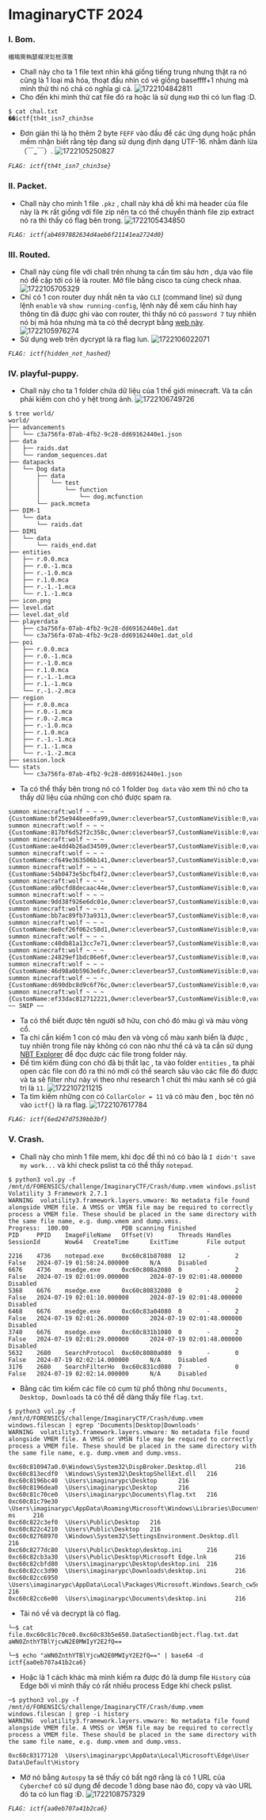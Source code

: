 # ImaginaryCTF 2024
### I. Bom.
```
楣瑦筴栴瑟楳渷彣桩渳獥
```
- Chall này cho ta 1 file text nhìn khá giống tiếng trung nhưng thật ra nó cũng là 1 loại mã hóa, thoạt đầu nhìn có vẻ giống baseffff+1 nhưng mà mình thử thì nó chả có nghĩa gì cả.
![1722104842811](image/writeup/1722104842811.png)
- Cho đến khi mình thử cat file đó ra hoặc là sử dụng `HxD` thì có lun flag :D.
```
$ cat chal.txt 
��ictf{th4t_isn7_chin3se
```
- Đơn giản thì là họ thêm 2 byte `FEFF` vào đầu để các ứng dụng hoặc phần mềm nhận biết rằng tệp đang sử dụng định dạng UTF-16. nhằm đánh lừa （￣_￣）.
![1722105250827](image/writeup/1722105250827.png)

*`FLAG: ictf{th4t_isn7_chin3se}`*

### II. Packet.
- Chall này cho mình 1 file `.pkz` , chall này khá dễ khi mà header của file này là `PK` rất giống với file zip nên ta có thể chuyển thành file zip extract nó ra thì thấy có flag bên trong.
![1722105434850](image/writeup/1722105434850.png)

*`FLAG: ictf{ab4697882634d4aeb6f21141ea2724d0}`*

### III. Routed.
- Chall này cùng file với chall trên nhưng ta cần tìm sâu hơn , dựa vào file nó đề cập tới có lẽ là router. Mở file bằng cisco ta cùng check nhaa.
![1722105705329](image/writeup/1722105705329.png)
- Chỉ có 1 con router duy nhất nên ta vào `CLI` (command line) sử dụng lệnh `enable` và `show running-config`, lệnh này để xem cấu hình hay thông tin đã được ghi vào con router, thì thấy nó có `password 7` tuy nhiên nó bị mã hóa nhưng mà ta có thể decrypt bằng [web này](https://packetlife.net/toolbox/type7/).
![1722105976274](image/writeup/1722105976274.png)
- Sử dụng web trên dycrypt là ra flag lun.
![1722106022071](image/writeup/1722106022071.png)

*`FLAG: ictf{hidden_not_hashed}`*
### IV. playful-puppy.
- Chall này cho ta 1 folder chứa dữ liệu của 1 thế giới minecraft. Và ta cần phải kiếm con chó y hệt trong ảnh.
![1722106749726](image/writeup/1722106749726.png)
```
$ tree world/
world/
├── advancements
│   └── c3a756fa-07ab-4fb2-9c28-dd69162440e1.json
├── data
│   ├── raids.dat
│   └── random_sequences.dat
├── datapacks
│   └── Dog data
│       ├── data
│       │   └── test
│       │       └── function
│       │           └── dog.mcfunction
│       └── pack.mcmeta
├── DIM-1
│   └── data
│       └── raids.dat
├── DIM1
│   └── data
│       └── raids_end.dat
├── entities
│   ├── r.0.0.mca
│   ├── r.0.-1.mca
│   ├── r.-1.0.mca
│   ├── r.1.0.mca
│   ├── r.-1.-1.mca
│   └── r.1.-1.mca
├── icon.png
├── level.dat
├── level.dat_old
├── playerdata
│   ├── c3a756fa-07ab-4fb2-9c28-dd69162440e1.dat
│   └── c3a756fa-07ab-4fb2-9c28-dd69162440e1.dat_old
├── poi
│   ├── r.0.0.mca
│   ├── r.0.-1.mca
│   ├── r.-1.0.mca
│   ├── r.1.0.mca
│   ├── r.-1.-1.mca
│   ├── r.1.-1.mca
│   └── r.-1.-2.mca
├── region
│   ├── r.0.0.mca
│   ├── r.0.-1.mca
│   ├── r.0.-2.mca
│   ├── r.-1.0.mca
│   ├── r.1.0.mca
│   ├── r.-1.-1.mca
│   ├── r.1.-1.mca
│   └── r.-1.-2.mca
├── session.lock
└── stats
    └── c3a756fa-07ab-4fb2-9c28-dd69162440e1.json
```
- Ta có thể thấy bên trong nó có 1 folder `Dog data` vào xem thì nó cho ta thấy dữ liệu của những con chó được spam ra.
```
summon minecraft:wolf ~ ~ ~ {CustomName:bf25e944bee0fa99,Owner:cleverbear57,CustomNameVisible:0,variant:pale,CollarColor:1}
summon minecraft:wolf ~ ~ ~ {CustomName:817bf6d52f2c358c,Owner:cleverbear57,CustomNameVisible:0,variant:woods,CollarColor:2}
summon minecraft:wolf ~ ~ ~ {CustomName:ae4dd4b26ad34509,Owner:cleverbear57,CustomNameVisible:0,variant:ashen,CollarColor:3}
summon minecraft:wolf ~ ~ ~ {CustomName:cf649e363506b141,Owner:cleverbear57,CustomNameVisible:0,variant:black,CollarColor:4}
summon minecraft:wolf ~ ~ ~ {CustomName:54b0473e5bcfb4f2,Owner:cleverbear57,CustomNameVisible:0,variant:chestnut,CollarColor:5}
summon minecraft:wolf ~ ~ ~ {CustomName:a9bcfd8decaac44e,Owner:cleverbear57,CustomNameVisible:0,variant:rusty,CollarColor:6}
summon minecraft:wolf ~ ~ ~ {CustomName:9dd38f926e6dc01e,Owner:cleverbear57,CustomNameVisible:0,variant:spotted,CollarColor:7}
summon minecraft:wolf ~ ~ ~ {CustomName:bb7ac89fb73a9313,Owner:cleverbear57,CustomNameVisible:0,variant:striped,CollarColor:8}
summon minecraft:wolf ~ ~ ~ {CustomName:6e0cf26f062c58d1,Owner:cleverbear57,CustomNameVisible:0,variant:snowy,CollarColor:9}
summon minecraft:wolf ~ ~ ~ {CustomName:c40db81a13cc7e71,Owner:cleverbear57,CustomNameVisible:0,variant:pale,CollarColor:10}
summon minecraft:wolf ~ ~ ~ {CustomName:24829ef1bdc86e6f,Owner:cleverbear57,CustomNameVisible:0,variant:woods,CollarColor:12}
summon minecraft:wolf ~ ~ ~ {CustomName:46d98a0b5963e6fc,Owner:cleverbear57,CustomNameVisible:0,variant:ashen,CollarColor:13}
summon minecraft:wolf ~ ~ ~ {CustomName:d690dbc8d9c6f76c,Owner:cleverbear57,CustomNameVisible:0,variant:black,CollarColor:14}
summon minecraft:wolf ~ ~ ~ {CustomName:ef33dac812712221,Owner:cleverbear57,CustomNameVisible:0,variant:chestnut,CollarColor:15}
~~ SNIP ~~
```
- Ta có thể biết được tên người sỡ hữu, con chó đó màu gì và màu vòng cổ.
- Ta chỉ cần kiếm 1 con có màu đen và vòng cổ màu xanh biển là được , tuy nhiên trong file này không có con nào như thế cả và ta cần sử dụng [NBT Explorer](https://www.minecraftforum.net/forums/mapping-and-modding-java-edition/minecraft-tools/1262665-nbtexplorer-nbt-editor-for-windows-and-mac) để đọc được các file trong folder này.
- Để tìm kiếm đúng con chó đã bị thất lạc , ta vào folder `entities` , ta phải open các file con đó ra thì nó mới có thể search sâu vào các file đó được và ta sẽ filter như này vì theo như research 1 chút thì màu xanh sẽ có giá trị là `11`.
![1722107211215](image/writeup/1722107211215.png)
- Ta tìm kiếm những con có `CollarColor = 11` và có màu đen , bọc tên nó vào `ictf{}` là ra flag.
![1722107617784](image/writeup/1722107617784.png)

*`FLAG: ictf{6ed247d7539bb3bf}`*
### V. Crash.
- Chall này cho mình 1 file mem, khi đọc đề thì nó có bảo là `I didn't save my work...` và khi check pslist ta có thể thấy `notepad`.
```
$ python3 vol.py -f /mnt/d/FORENSICS/challenge/ImaginaryCTF/Crash/dump.vmem windows.pslist
Volatility 3 Framework 2.7.1
WARNING  volatility3.framework.layers.vmware: No metadata file found alongside VMEM file. A VMSS or VMSN file may be required to correctly process a VMEM file. These should be placed in the same directory with the same file name, e.g. dump.vmem and dump.vmss.
Progress:  100.00               PDB scanning finished
PID     PPID    ImageFileName   Offset(V)       Threads Handles SessionId       Wow64   CreateTime      ExitTime        File output

2216    4736    notepad.exe     0xc60c81b87080  12      -       2       False   2024-07-19 01:58:24.000000      N/A     Disabled
6676    4736    msedge.exe      0xc60c808a2080  0       -       2       False   2024-07-19 02:01:09.000000      2024-07-19 02:01:48.000000      Disabled
5368    6676    msedge.exe      0xc60c80832080  0       -       2       False   2024-07-19 02:01:10.000000      2024-07-19 02:01:48.000000      Disabled
6468    6676    msedge.exe      0xc60c83a04080  0       -       2       False   2024-07-19 02:01:26.000000      2024-07-19 02:01:48.000000      Disabled
3740    6676    msedge.exe      0xc60c831b1080  0       -       2       False   2024-07-19 02:01:29.000000      2024-07-19 02:01:48.000000      Disabled
5632    2680    SearchProtocol  0xc60c8080a080  9       -       0       False   2024-07-19 02:02:14.000000      N/A     Disabled
3176    2680    SearchFilterHo  0xc60c831cd080  7       -       0       False   2024-07-19 02:02:14.000000      N/A     Disabled
```
- Bằng các tìm kiếm các file có cụm từ phổ thông như `Documents, Desktop, Downloads` ta có thể dễ dàng thấy file `flag.txt`.
```
$ python3 vol.py -f /mnt/d/FORENSICS/challenge/ImaginaryCTF/Crash/dump.vmem windows.filescan | egrep 'Documents|Desktop|Downloads'
WARNING  volatility3.framework.layers.vmware: No metadata file found alongside VMEM file. A VMSS or VMSN file may be required to correctly process a VMEM file. These should be placed in the same directory with the same file name, e.g. dump.vmem and dump.vmss.

0xc60c810947a0.0\Windows\System32\DispBroker.Desktop.dll        216
0xc60c813ecdf0  \Windows\System32\DesktopShellExt.dll   216
0xc60c8196bc40  \Users\imaginarypc\Desktop      216
0xc60c8196dea0  \Users\imaginarypc\Desktop      216
0xc60c81c70ce0  \Users\imaginarypc\Documents\flag.txt   216
0xc60c81c79e30  \Users\imaginarypc\AppData\Roaming\Microsoft\Windows\Libraries\Documents.library-ms     216
0xc60c822c3ef0  \Users\Public\Desktop   216
0xc60c822c4210  \Users\Public\Desktop   216
0xc60c82768970  \Windows\System32\SettingsEnvironment.Desktop.dll       216
0xc60c8277dc80  \Users\Public\Desktop\desktop.ini       216
0xc60c82cb3a30  \Users\Public\Desktop\Microsoft Edge.lnk        216
0xc60c82cbfd80  \Users\imaginarypc\Desktop\desktop.ini  216
0xc60c82cc3d90  \Users\imaginarypc\Downloads\desktop.ini        216
0xc60c82cc6950  \Users\imaginarypc\AppData\Local\Packages\Microsoft.Windows.Search_cw5n1h2txyewy\LocalState\AppIconCache\100\Microsoft_SkyDrive_Desktop 216
0xc60c82cc6e00  \Users\imaginarypc\Documents\desktop.ini        216    
```
- Tải nó về và decrypt là có flag.
```
└─$ cat file.0xc60c81c70ce0.0xc60c83b5e650.DataSectionObject.flag.txt.dat 
aWN0ZnthYTBlYjcwN2E0MWIyY2E2fQ==

└─$ echo "aWN0ZnthYTBlYjcwN2E0MWIyY2E2fQ==" | base64 -d
ictf{aa0eb707a41b2ca6}
```

- Hoặc là 1 cách khác mà mình kiếm ra được đó là dump file `History` của Edge bởi vì mình thấy có rất nhiều process Edge khi check pslist.
```
─$ python3 vol.py -f /mnt/d/FORENSICS/challenge/ImaginaryCTF/Crash/dump.vmem windows.filescan | grep -i history
WARNING  volatility3.framework.layers.vmware: No metadata file found alongside VMEM file. A VMSS or VMSN file may be required to correctly process a VMEM file. These should be placed in the same directory with the same file name, e.g. dump.vmem and dump.vmss.

0xc60c83177120  \Users\imaginarypc\AppData\Local\Microsoft\Edge\User Data\Default\History     
```
- Mở nó bằng `Autospy` ta sẽ thấy có bất ngờ rằng là có 1 URL của `Cyberchef` có sử dụng để decode 1 dòng base nào đó, copy và vào URL đó ta có lun flag :Đ.
![1722108757329](image/writeup/1722108757329.png)

*`FLAG: ictf{aa0eb707a41b2ca6}`*